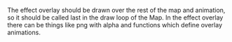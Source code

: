 The effect overlay should be drawn over the rest of the map and animation, so it should be called last in the draw loop of the Map.
In the effect overlay there can be things like png with alpha and functions which define overlay animations.



